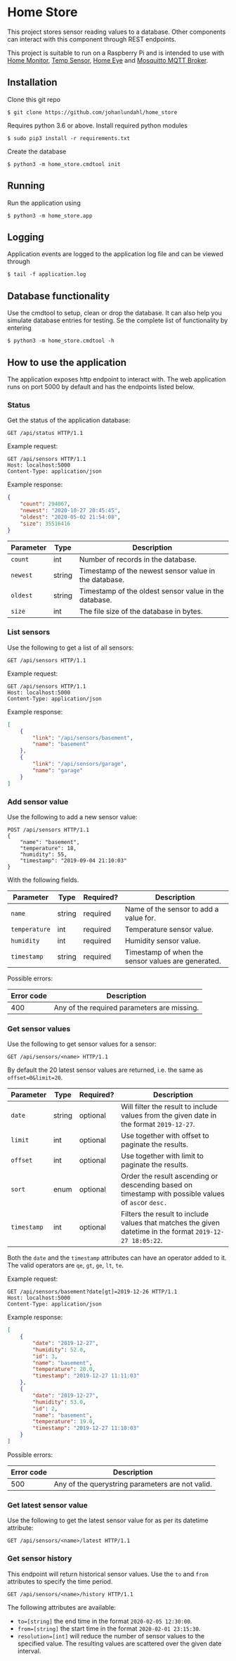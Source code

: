 # Home Store
This project stores sensor reading values to a database. Other components can interact with this component through REST endpoints.

This project is suitable to run on a Raspberry Pi and is intended to use with [Home Monitor](http://github.com/johanlundahl/home_monitor), [Temp Sensor](http://github.com/johanlundahl/temp_sensor), [Home Eye](http://github.com/johanlundahl/home_eye) and [Mosquitto MQTT Broker](https://randomnerdtutorials.com/how-to-install-mosquitto-broker-on-raspberry-pi/).

## Installation

Clone this git repo

```
$ git clone https://github.com/johanlundahl/home_store
```

Requires python 3.6 or above. Install required python modules

```
$ sudo pip3 install -r requirements.txt
```

Create the database 
```
$ python3 -m home_store.cmdtool init
```

## Running
Run the application using
```
$ python3 -m home_store.app
```

## Logging
Application events are logged to the application log file and can be viewed through
```
$ tail -f application.log
```

## Database functionality
Use the cmdtool to setup, clean or drop the database. It can also help you simulate database entries for testing. Se the complete list of functionality by entering
```
$ python3 -m home_store.cmdtool -h
``` 


## How to use the application
The application exposes http endpoint to interact with. The web application runs on port 5000 by default and has the endpoints listed below.


### Status
Get the status of the application database:
```
GET /api/status HTTP/1.1
```

Example request:
```
GET /api/sensors HTTP/1.1
Host: localhost:5000
Content-Type: application/json
```

Example response:
``` json
{
    "count": 294067,
    "newest": "2020-10-27 20:45:45",
    "oldest": "2020-05-02 21:54:08",
    "size": 35516416
}
```

| Parameter     | Type          | Description  	|
| ------------- | -------------	| ---			|
| `count`     	| int 			| Number of records in the database. |
| `newest` 		| string 		| Timestamp of the newest sensor value in the database. |
| `oldest`    	| string 		| Timestamp of the oldest sensor value in the database. |
| `size`   		| int			| The file size of the database in bytes. |


### List sensors
Use the following to get a list of all sensors:
```
GET /api/sensors HTTP/1.1
```

Example request:
```
GET /api/sensors HTTP/1.1
Host: localhost:5000
Content-Type: application/json
```

Example response:
``` json
[
    {
        "link": "/api/sensors/basement",
        "name": "basement"
    },
    {
        "link": "/api/sensors/garage",
        "name": "garage"
    }
]
```

### Add sensor value
Use the following to add a new sensor value:
```
POST /api/sensors HTTP/1.1
{
	"name": "basement",
	"temperature": 18,
	"humidity": 55,
	"timestamp": "2019-09-04 21:10:03"
}
```

With the following fields.

| Parameter     | Type          | Required? | Description  	|
| ------------- | -------------	| -----		| ---			|
| `name`     	| string 		| required 	| Name of the sensor to add a value for. |
| `temperature` | int 			| required 	| Temperature sensor value. |
| `humidity`    | int 			| required 	| Humidity sensor value. |
| `timestamp`   | string		| required 	| Timestamp of when the sensor values are generated. |


Possible errors:

| Error code    | Description  	|
| ------------- | -----------	|
| 400     		| Any of the required parameters are missing. 	|


### Get sensor values
Use the following to get sensor values for a sensor:
```
GET /api/sensors/<name> HTTP/1.1
```
By default the 20 latest sensor values are returned, i.e. the same as `offset=0&limit=20`.

| Parameter     | Type          | Required? | Description  	|
| ------------- | -------------	| -----		| ---			|
| `date`     	| string 		| optional 	| Will filter the result to include values from the given date in the format `2019-12-27`. |
| `limit`      	| int 			| optional 	| Use together with offset to paginate the results. |
| `offset`      | int 			| optional 	| Use together with limit to paginate the results. |
| `sort`      	| enum			| optional 	| Order the result ascending or descending based on timestamp with possible values of `asc`or `desc.` |
| `timestamp`   | int 			| optional 	| Filters the result to include values that matches the given datetime in the format `2019-12-27 18:05:22`. |

Both the `date` and the `timestamp` attributes can have an operator added to it. The valid operators are `qe`, `gt`, `ge`, `lt`, `te`. 

Example request:
```
GET /api/sensors/basement?date[gt]=2019-12-26 HTTP/1.1
Host: localhost:5000
Content-Type: application/json
``` 

Example response:
``` json
[
    {
        "date": "2019-12-27",
        "humidity": 52.0,
        "id": 3,
        "name": "basement",
        "temperature": 20.0,
        "timestamp": "2019-12-27 11:11:03"
    },
    {
        "date": "2019-12-27",
        "humidity": 53.0,
        "id": 2,
        "name": "basement",
        "temperature": 19.0,
        "timestamp": "2019-12-27 11:10:03"
    }
]
```

Possible errors:

| Error code    | Description  	|
| ------------- | -----------	|
| 500     		| Any of the querystring parameters are not valid. 	|


### Get latest sensor value
Use the following to get the latest sensor value for <name> as per its datetime attribute:
```
GET /api/sensors/<name>/latest HTTP/1.1
```

### Get sensor history
This endpoint will return historical sensor values. Use the `to` and `from` attributes to specify the time period. 
```
GET /api/sensors/<name>/history HTTP/1.1 
```

The following attributes are available:
* `to=[string]` the end time in the format `2020-02-05 12:30:00`.
* `from=[string]` the start time in the format `2020-02-01 23:15:30`.
* `resolution=[int]` will reduce the number of sensor values to the specified value. The resulting values are scattered over the given date interval.
